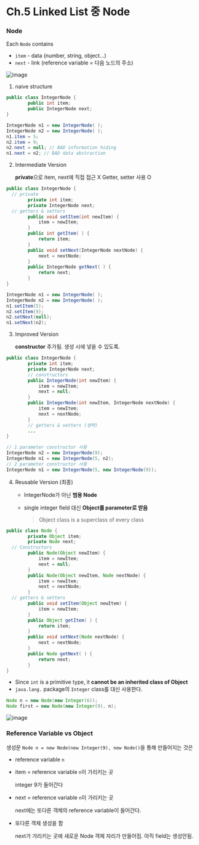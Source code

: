# Ch.5 Linked List 중 Node

### Node

Each `Node` contains
- `item` - data (number, string, object...)
- `next` - link (reference variable = 다음 노드의 주소)

![image](https://user-images.githubusercontent.com/17509651/38616740-07ce2742-3dd0-11e8-953b-61d52811da12.png)



1. naive structure

```java
public class IntegerNode {
		public int item;
		public IntegerNode next;
}
```

```java
IntegerNode n1 = new IntegerNode( );
IntegerNode n2 = new IntegerNode( );
n1.item = 5; 
n2.item = 9;
n2.next = null; // BAD information hiding
n1.next = n2; // BAD data abstraction
```

2. Intermediate Version

   **private**으로 item, next에 직접 접근 X Getter, setter 사용 O

```java
public class IntegerNode {
  // private
		private int item;
		private IntegerNode next;
  // getters & setters
		public void setItem(int newItem) {
			item = newItem;
		}
		public int getItem( ) {
			return item;
		}
		public void setNext(IntegerNode nextNode) {
			next = nextNode;
		}
		public IntegerNode getNext( ) {
			return next;
		}
}
```

```java
IntegerNode n1 = new IntegerNode( );
IntegerNode n2 = new IntegerNode( );
n1.setItem(5);
n2.setItem(9);
n2.setNext(null);
n1.setNext(n2);
```

3. Improved Version

   **constructor** 추가됨. 생성 시에 넣을 수 있도록.

```java
public class IntegerNode {
		private int item;
		private IntegerNode next;
		// constructors
		public IntegerNode(int newItem) {
			item = newItem;
			next = null;
		}
		public IntegerNode(int newItem, IntegerNode nextNode) {
			item = newItem;
			next = nextNode;
		}
		// getters & setters (생략)
  		...
}
```

```java
// 1 parameter constructor 사용
IntegerNode n2 = new IntegerNode(9);
IntegerNode n1 = new IntegerNode(5, n2);
// 2 parameter constructor 사용
IntegerNode n1 = new IntegerNode(5, new IntegerNode(9));
```

4. Reusable Version (최종)

   - IntegerNode가 아닌 **범용 Node**

   - single integer field 대신 **Object를 parameter로 받음**

     > Object class is a superclass of every class

```java
public class Node {
		private Object item;
		private Node next;
  // Constructors
		public Node(Object newItem) {
			item = newItem;
			next = null;
		}
		public Node(Object newItem, Node nextNode) {
			item = newItem;
			next = nextNode;
		}
  // getters & setters
		public void setItem(Object newItem) {
			item = newItem;
		}
		public Object getItem( ) {
			return item;
		}
		public void setNext(Node nextNode) {
			next = nextNode;
		}
		public Node getNext( ) {
			return next;
		}
}
```

- Since `int` is a primitive type, it **cannot be an inherited class of Object**
- `java.lang.` package의 `Integer` class를 대신 사용한다.

```java
Node n = new Node(new Integer(6));
Node first = new Node(new Integer(9), n);
```

![image](https://user-images.githubusercontent.com/17509651/38617251-6e86955e-3dd1-11e8-89f0-bc8a6c2107f4.png)





### Reference Variable vs Object

생성문 `Node n = new Node(new Integer(9), new Node()`을 통해 만들어지는 것은

- reference variable `n`

- item = reference variable `n`이 가리키는 곳

  integer 9가 들어간다

- next = reference variable `n`이 가리키는 곳

  next에는 또다른 객체의 reference variable이 들어간다.

- 또다른 객체 생성을 함

  next가 가리키는 곳에 새로운 Node 객체 자리가 만들어짐. 아직 field는 생성안됨.

